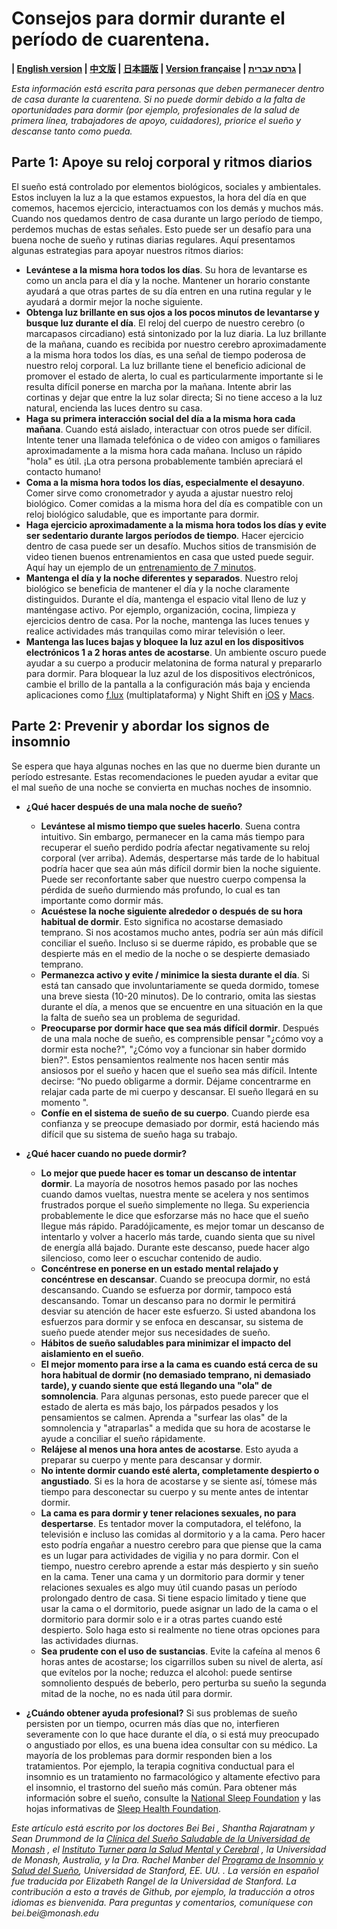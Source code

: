 # Consejos para dormir durante el período de cuarentena.

**| [English version](https://github.com/beisci/SleepInfo/blob/master/sleep_in_isolation.md) | [中文版](https://github.com/beisci/SleepInfo/blob/master/sleep_in_isolation_cn.md) | [日本語版](https://github.com/beisci/SleepInfo/blob/master/sleep_in_isolation_jp.md) | [Version française](https://github.com/beisci/SleepInfo/blob/master/sleep_in_isolation_fr.md) | [גרסה עברית](https://github.com/beisci/SleepInfo/raw/master/sleep_in_isolation_he.pdf) |**

_Esta información está escrita para personas que deben permanecer dentro de casa durante la cuarentena. Si no puede dormir debido a la falta de oportunidades para dormir (por ejemplo, profesionales de la salud de primera línea, trabajadores de apoyo, cuidadores), priorice el sueño y descanse tanto como pueda._

## Parte 1: Apoye su reloj corporal y ritmos diarios
El sueño está controlado por elementos biológicos, sociales y ambientales. Estos incluyen la luz a la que estamos expuestos, la hora del día en que comemos, hacemos ejercicio, interactuamos con los demás y muchos más. Cuando nos quedamos dentro de casa durante un largo período de tiempo, perdemos muchas de estas señales. Esto puede ser un desafío para una buena noche de sueño y rutinas diarias regulares. Aquí presentamos algunas estrategias para apoyar nuestros ritmos diarios:
- **Levántese a la misma hora todos los días**. Su hora de levantarse es como un ancla para el día y la noche. Mantener un horario constante ayudará a que otras partes de su día entren en una rutina regular y le ayudará a dormir mejor la noche siguiente.
- **Obtenga luz brillante en sus ojos a los pocos minutos de levantarse y busque luz durante el día**. El reloj del cuerpo de nuestro cerebro (o marcapasos circadiano) está sintonizado por la luz diaria. La luz brillante de la mañana, cuando es recibida por nuestro cerebro aproximadamente a la misma hora todos los días, es una señal de tiempo poderosa de nuestro reloj corporal. La luz brillante tiene el beneficio adicional de promover el estado de alerta, lo cual es particularmente importante si le resulta difícil ponerse en marcha por la mañana. Intente abrir las cortinas y dejar que entre la luz solar directa; Si no tiene acceso a la luz natural, encienda las luces dentro su casa.
- **Haga su primera interacción social del día a la misma hora cada mañana**. Cuando está aislado, interactuar con otros puede ser difícil. Intente tener una llamada telefónica o de video con amigos o familiares aproximadamente a la misma hora cada mañana. Incluso un rápido "hola" es útil. ¡La otra persona probablemente también apreciará el contacto humano!
- **Coma a la misma hora todos los días, especialmente el desayuno**. Comer sirve como cronometrador y ayuda a ajustar nuestro reloj biológico. Comer comidas a la misma hora del día es compatible con un reloj biológico saludable, que es importante para dormir.
- **Haga ejercicio aproximadamente a la misma hora todos los días y evite ser sedentario durante largos períodos de tiempo**. Hacer ejercicio dentro de casa puede ser un desafío. Muchos sitios de transmisión de video tienen buenos entrenamientos en casa que usted puede seguir. Aquí hay un ejemplo de un [entrenamiento de 7 minutos](https://www.youtube.com/watch?v=ECxYJcnvyMw). 
- **Mantenga el día y la noche diferentes y separados**. Nuestro reloj biológico se beneficia de mantener el día y la noche claramente distinguidos. Durante el día, mantenga el espacio vital lleno de luz y manténgase activo. Por ejemplo, organización, cocina, limpieza y ejercicios dentro de casa. Por la noche, mantenga las luces tenues y realice actividades más tranquilas como mirar televisión o leer.
- **Mantenga las luces bajas y bloquee la luz azul en los dispositivos electrónicos 1 a 2 horas antes de acostarse**. Un ambiente oscuro puede ayudar a su cuerpo a producir melatonina de forma natural y prepararlo para dormir. Para bloquear la luz azul de los dispositivos electrónicos, cambie el brillo de la pantalla a la configuración más baja y encienda aplicaciones como [f.lux](https://justgetflux.com/) (multiplataforma) y Night Shift en [iOS](https://support.apple.com/en-au/HT207570) y [Macs](https://support.apple.com/en-au/HT207513).     

## Parte 2: Prevenir y abordar los signos de insomnio
Se espera que haya algunas noches en las que no duerme bien durante un período estresante. Estas recomendaciones le pueden ayudar a evitar que el mal sueño de una noche se convierta en muchas noches de insomnio.
- **¿Qué hacer después de una mala noche de sueño?**
	- **Levántese al mismo tiempo que sueles hacerlo**. Suena contra intuitivo. Sin embargo, permanecer en la cama más tiempo para recuperar el sueño perdido podría afectar negativamente su reloj corporal (ver arriba). Además, despertarse más tarde de lo habitual podría hacer que sea aún más difícil dormir bien la noche siguiente. Puede ser reconfortante saber que nuestro cuerpo compensa la pérdida de sueño durmiendo más profundo, lo cual es tan importante como dormir más. 
	- **Acuéstese la noche siguiente alrededor o después de su hora habitual de dormir**. Esto significa no acostarse demasiado temprano. Si nos acostamos mucho antes, podría ser aún más difícil conciliar el sueño. Incluso si se duerme rápido, es probable que se despierte más en el medio de la noche o se despierte demasiado temprano. 
	- **Permanezca activo y evite / minimice la siesta durante el día**. Si está tan cansado que involuntariamente se queda dormido, tomese una breve siesta (10-20 minutos). De lo contrario, omita las siestas durante el día, a menos que se encuentre en una situación en la que la falta de sueño sea un problema de seguridad.
	- **Preocuparse por dormir hace que sea más difícil dormir**. Después de una mala noche de sueño, es comprensible pensar "¿cómo voy a dormir esta noche?", "¿Cómo voy a funcionar sin haber dormido bien?". Estos pensamientos realmente nos hacen sentir más ansiosos por el sueño y hacen que el sueño sea más difícil. Intente decirse: “No puedo obligarme a dormir. Déjame concentrarme en relajar cada parte de mi cuerpo y descansar. El sueño llegará en su momento ".
	- **Confíe en el sistema de sueño de su cuerpo**. Cuando pierde esa confianza y se preocupe demasiado por dormir, está haciendo más difícil que su sistema de sueño haga su trabajo.

- **¿Qué hacer cuando no puede dormir?**
	- **Lo mejor que puede hacer es tomar un descanso de intentar dormir**. La mayoría de nosotros hemos pasado por las noches cuando damos vueltas, nuestra mente se acelera y nos sentimos frustrados porque el sueño simplemente no llega. Su experiencia probablemente le dice que esforzarse más no hace que el sueño llegue más rápido. Paradójicamente, es mejor tomar un descanso de intentarlo y volver a hacerlo más tarde, cuando sienta que su nivel de energía allá bajado. Durante este descanso, puede hacer algo silencioso, como leer o escuchar contenido de audio.
	- **Concéntrese en ponerse en un estado mental relajado y concéntrese en descansar**. Cuando se preocupa dormir, no está descansando. Cuando se esfuerza por dormir, tampoco está descansando. Tomar un descanso para no dormir le permitirá desviar su atención de hacer este esfuerzo. Si usted abandona los esfuerzos para dormir y se enfoca en descansar, su sistema de sueño puede atender mejor sus necesidades de sueño.
	- **Hábitos de sueño saludables para minimizar el impacto del aislamiento en el sueño**.
	- **El mejor momento para irse a la cama es cuando está cerca de su hora habitual de dormir (no demasiado temprano, ni demasiado tarde), y cuando siente que está llegando una "ola" de somnolencia**. Para algunas personas, esto puede parecer que el estado de alerta es más bajo, los párpados pesados y los pensamientos se calmen. Aprenda a "surfear las olas" de la somnolencia y "atraparlas" a medida que su hora de acostarse le ayude a conciliar el sueño rápidamente.
	- **Relájese al menos una hora antes de acostarse**. Esto ayuda a preparar su cuerpo y mente para descansar y dormir.
	- **No intente dormir cuando esté alerta, completamente despierto o angustiado**. Si es la hora de acostarse y se siente así, tómese más tiempo para desconectar su cuerpo y su mente antes de intentar dormir.
	- **La cama es para dormir y tener relaciones sexuales, no para despertarse**. Es tentador mover la computadora, el teléfono, la televisión e incluso las comidas al dormitorio y a la cama. Pero hacer esto podría engañar a nuestro cerebro para que piense que la cama es un lugar para actividades de vigilia y no para dormir. Con el tiempo, nuestro cerebro aprende a estar más despierto y sin sueño en la cama. Tener una cama y un dormitorio para dormir y tener relaciones sexuales es algo muy útil cuando pasas un período prolongado dentro de casa. Si tiene espacio limitado y tiene que usar la cama o el dormitorio, puede asignar un lado de la cama o el dormitorio para dormir solo e ir a otras partes cuando esté despierto. Solo haga esto si realmente no tiene otras opciones para las actividades diurnas.
	- **Sea prudente con el uso de sustancias**. Evite la cafeína al menos 6 horas antes de acostarse; los cigarrillos suben su nivel de alerta, así que evítelos por la noche; reduzca el alcohol: puede sentirse somnoliento después de beberlo, pero perturba su sueño la segunda mitad de la noche, no es nada útil para dormir.

- **¿Cuándo obtener ayuda profesional?** Si sus problemas de sueño persisten por un tiempo, ocurren más días que no, interfieren severamente con lo que hace durante el día, o si está muy preocupado o angustiado por ellos, es una buena idea consultar con su médico. La mayoría de los problemas para dormir responden bien a los tratamientos. Por ejemplo, la terapia cognitiva conductual para el insomnio es un tratamiento no farmacológico y altamente efectivo para el insomnio, el trastorno del sueño más común. Para obtener más información sobre el sueño, consulte la [National Sleep Foundation](https://www.sleepfoundation.org/) y las hojas informativas de [Sleep Health Foundation](https://www.sleephealthfoundation.org.au/fact-sheets.html).    

_Este artículo está escrito por los doctores Bei Bei , Shantha Rajaratnam y Sean Drummond de la [Clínica del Sueño Saludable de la Universidad de Monash](https://www.monash.edu/turner-institute/turner-clinics/healthy-sleep-clinic) , el [Instituto Turner para la Salud Mental y Cerebral](https://www.monash.edu/turner-institute) , la Universidad de Monash, Australia, y la Dra. Rachel Manber del [Programa de Insomnio y Salud del Sueño](http://med.stanford.edu/insomnia.html), Universidad de Stanford, EE. UU. . La versión en español fue traducida por Elizabeth Rangel de la Universidad de Stanford. La contribución a esto a través de Github, por ejemplo, la traducción a otros idiomas es bienvenida. Para preguntas y comentarios, comuníquese con bei.bei@monash.edu_
